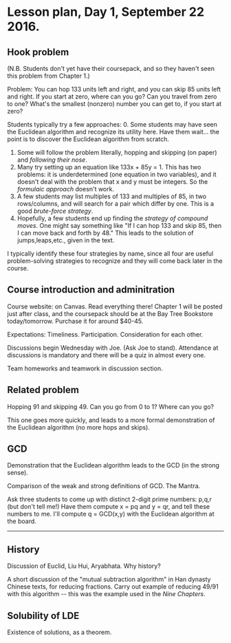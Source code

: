 # Lesson plan, Day 1, September 22 2016.

## Hook problem

(N.B.  Students don't yet have their coursepack, and so they haven't seen this problem from Chapter 1.)  

Problem:  You can hop 133 units left and right, and you can skip 85 units left and right.  If you start at zero, where can you go?  Can you travel from zero to one?  What's the smallest (nonzero) number you can get to, if you start at zero?

Students typically try a few approaches:
0.  Some students may have seen the Euclidean algorithm and recognize its utility here.  Have them wait... the point is to discover the Euclidean algorithm from scratch.
1.  Some will follow the problem literally, hopping and skipping (on paper) and *following their nose*.
2.  Many try setting up an equation like 133x + 85y = 1.  This has two problems:  it is underdetermined (one equation in two variables), and it doesn't deal with the problem that x and y must be integers.  So the *formulaic approach* doesn't work.
3.  A few students may list multiples of 133 and multiples of 85, in two rows/columns, and will search for a pair which differ by one.  This is a good *brute-force strategy*.
4.  Hopefully, a few students end up finding the *strategy of compound moves*.  One might say something like "If I can hop 133 and skip 85, then I can move back and forth by 48."  This leads to the solution of jumps,leaps,etc., given in the text.

I typically identify these four strategies by name, since all four are useful problem-solving strategies to recognize and they will come back later in the course.

## Course introduction and adminitration

Course website:  on Canvas.  Read everything there!  Chapter 1 will be posted just after class, and the coursepack should be at the Bay Tree Bookstore today/tomorrow.  Purchase it for around $40-45.

Expectations:  Timeliness.  Participation.  Consideration for each other.

Discussions begin Wednesday with Joe.  (Ask Joe to stand).  Attendance at discussions is mandatory and there will be a quiz in almost every one.  

Team homeworks and teamwork in discussion section.

## Related problem

Hopping 91 and skipping 49.  Can you go from 0 to 1?  Where can you go?  

This one goes more quickly, and leads to a more formal demonstration of the Euclidean algorithm (no more hops and skips).  

## GCD

Demonstration that the Euclidean algorithm leads to the GCD (in the strong sense).  

Comparison of the weak and strong definitions of GCD.  The Mantra.

Ask three students to come up with distinct 2-digit prime numbers:  p,q,r (but don't tell me!)  Have them compute x = pq and y = qr, and tell these numbers to me.  I'll compute q = GCD(x,y) with the Euclidean algorithm at the board.

----------------------

## History

Discussion of Euclid, Liu Hui, Aryabhata.  Why history?

A short discussion of the "mutual subtraction algorithm" in Han dynasty Chinese texts, for reducing fractions.  Carry out example of reducing 49/91 with this algorithm -- this was the example used in the *Nine Chapters*.

## Solubility of LDE

Existence of solutions, as a theorem.
